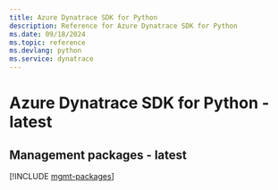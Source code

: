 ```yaml
---
title: Azure Dynatrace SDK for Python
description: Reference for Azure Dynatrace SDK for Python
ms.date: 09/18/2024
ms.topic: reference
ms.devlang: python
ms.service: dynatrace
---
```

# Azure Dynatrace SDK for Python - latest

## Management packages - latest
[!INCLUDE [mgmt-packages](dynatrace-mgmt-index.md)]